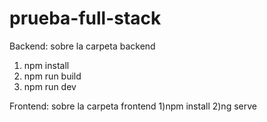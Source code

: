 # prueba-full-stack


Backend: sobre la carpeta backend
1) npm install
2) npm run build
3) npm run dev

Frontend: sobre la carpeta frontend
1)npm install
2)ng serve



